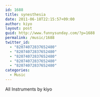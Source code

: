 ```yaml
---
id: 1688
title: synesthesia
date: 2011-06-18T22:15:57+09:00
author: kiyo
layout: post
guid: http://www.funnysunday.com/?p=1688
permalink: /music/1688
twitter_id:
  - "82074072837652480"
  - "82074072837652480"
  - "82074072837652480"
  - "82074072837652480"
  - "82074072837652480"
categories:
  - Music
---
```

All Instruments by kiyo